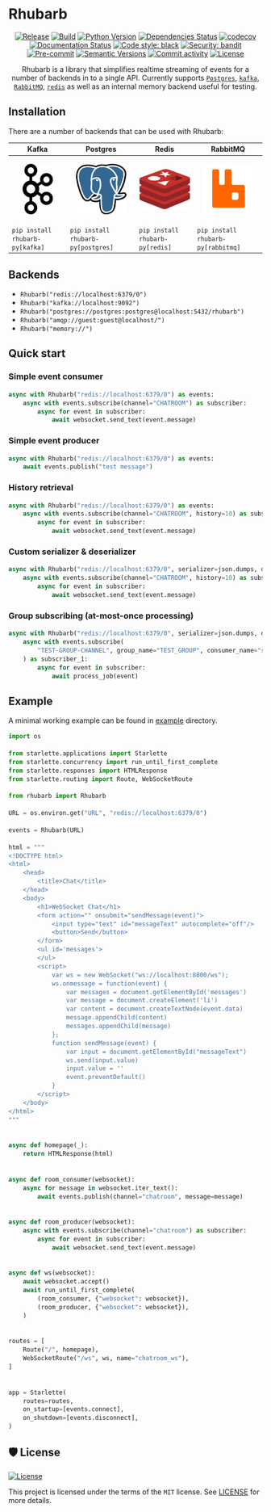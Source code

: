# Rhubarb

<div align="center">

[![Release](https://img.shields.io/github/v/release/mopeyjellyfish/rhubarb)](https://img.shields.io/github/v/release/mopeyjellyfish/rhubarb)
[![Build](https://github.com/mopeyjellyfish/rhubarb/workflows/build/badge.svg?branch=main&event=push)](https://github.com/mopeyjellyfish/rhubarb/actions?query=workflow%3Abuild)
[![Python Version](https://img.shields.io/pypi/pyversions/rhubarb-py.svg)](https://pypi.org/project/rhubarb-py)
[![Dependencies Status](https://img.shields.io/badge/dependencies-up%20to%20date-brightgreen.svg)](https://github.com/mopeyjellyfish/rhubarb/pulls?utf8=%E2%9C%93&q=is%3Apr%20author%3Aapp%2Fdependabot)
[![codecov](https://codecov.io/gh/mopeyjellyfish/rhubarb/branch/main/graph/badge.svg?token=E8F5LMKDBK)](https://codecov.io/gh/mopeyjellyfish/rhubarb)
[![Documentation Status](https://readthedocs.org/projects/rhubarb-py/badge/?version=latest)](https://rhubarb-py.readthedocs.io/en/latest/?badge=latest)
[![Code style: black](https://img.shields.io/badge/code%20style-black-000000.svg)](https://github.com/psf/black)
[![Security: bandit](https://img.shields.io/badge/security-bandit-green.svg)](https://github.com/PyCQA/bandit)
[![Pre-commit](https://img.shields.io/badge/pre--commit-enabled-brightgreen?logo=pre-commit&logoColor=white)](https://github.com/mopeyjellyfish/rhubarb/blob/master/.pre-commit-config.yaml)
[![Semantic Versions](https://img.shields.io/badge/%20%20%F0%9F%93%A6%F0%9F%9A%80-semantic--versions-e10079.svg)](https://github.com/mopeyjellyfish/rhubarb/releases)
[![Commit activity](https://img.shields.io/github/commit-activity/m/mopeyjellyfish/rhubarb)](https://img.shields.io/github/commit-activity/m/mopeyjellyfish/rhubarb)
[![License](https://img.shields.io/github/license/mopeyjellyfish/rhubarb)](https://github.com/mopeyjellyfish/rhubarb/blob/master/LICENSE)

Rhubarb is a library that simplifies realtime streaming of events for a number of backends in to a single API. Currently supports [`Postgres`](https://github.com/MagicStack/asyncpg), [`kafka`](https://github.com/aio-libs/aiokafka), [`RabbitMQ`](https://github.com/mosquito/aio-pika), [`redis`](https://github.com/aio-libs/aioredis-py) as well as an internal memory backend useful for testing.

</div>

## Installation

There are a number of backends that can be used with Rhubarb:

| Kafka | Postgres | Redis | RabbitMQ |
| --------------------------------------------------------------------- | --------------------------------------------------------------------------------- | --------------------------------------------------------------------------------- |--------------------------------------------------------------------------------- |
| <p align="center"><img src="./README_assets/kafka.png" width="60" height="100"/></p>    | <p align="center"><img src="./README_assets/postgres.png" width="100" height="100" /></p> | <p align="center"><img src="./README_assets/redis.png" width="100" height="80"/></p> | <p align="center"><img src="./README_assets/rabbitmq.jpg" width="100" height="100" /></p> |
| `pip install rhubarb-py[kafka]` | `pip install rhubarb-py[postgres]` | `pip install rhubarb-py[redis]` | `pip install rhubarb-py[rabbitmq]` |

## Backends

- `Rhubarb("redis://localhost:6379/0")`
- `Rhubarb("kafka://localhost:9092")`
- `Rhubarb("postgres://postgres:postgres@localhost:5432/rhubarb")`
- `Rhubarb("amqp://guest:guest@localhost/")`
- `Rhubarb("memory://")`

## Quick start

### Simple event consumer

```python
async with Rhubarb("redis://localhost:6379/0") as events:
    async with events.subscribe(channel="CHATROOM") as subscriber:
        async for event in subscriber:
            await websocket.send_text(event.message)
```

### Simple event producer

```python
async with Rhubarb("redis://localhost:6379/0") as events:
    await events.publish("test message")
```

### History retrieval

```python
async with Rhubarb("redis://localhost:6379/0") as events:
    async with events.subscribe(channel="CHATROOM", history=10) as subscriber: # read the last 10 events published to the channel
        async for event in subscriber:
            await websocket.send_text(event.message)
```

### Custom serializer & deserializer

```python
async with Rhubarb("redis://localhost:6379/0", serializer=json.dumps, deserializer=json.loads) as events:
    async with events.subscribe(channel="CHATROOM", history=10) as subscriber: # read the last 10 events published to the channel
        async for event in subscriber:
            await websocket.send_text(event.message)
```

### Group subscribing (at-most-once processing)

```python
async with Rhubarb("redis://localhost:6379/0", serializer=json.dumps, deserializer=json.loads) as events:
    async with events.subscribe(
        "TEST-GROUP-CHANNEL", group_name="TEST_GROUP", consumer_name="sub_1"
    ) as subscriber_1:
        async for event in subscriber:
            await process_job(event)
```

## Example

A minimal working example can be found in [example](https://github.com/mopeyjellyfish/rhubarb/blob/main/example/app.py) directory.

```python
import os

from starlette.applications import Starlette
from starlette.concurrency import run_until_first_complete
from starlette.responses import HTMLResponse
from starlette.routing import Route, WebSocketRoute

from rhubarb import Rhubarb

URL = os.environ.get("URL", "redis://localhost:6379/0")

events = Rhubarb(URL)

html = """
<!DOCTYPE html>
<html>
    <head>
        <title>Chat</title>
    </head>
    <body>
        <h1>WebSocket Chat</h1>
        <form action="" onsubmit="sendMessage(event)">
            <input type="text" id="messageText" autocomplete="off"/>
            <button>Send</button>
        </form>
        <ul id='messages'>
        </ul>
        <script>
            var ws = new WebSocket("ws://localhost:8000/ws");
            ws.onmessage = function(event) {
                var messages = document.getElementById('messages')
                var message = document.createElement('li')
                var content = document.createTextNode(event.data)
                message.appendChild(content)
                messages.appendChild(message)
            };
            function sendMessage(event) {
                var input = document.getElementById("messageText")
                ws.send(input.value)
                input.value = ''
                event.preventDefault()
            }
        </script>
    </body>
</html>
"""


async def homepage(_):
    return HTMLResponse(html)


async def room_consumer(websocket):
    async for message in websocket.iter_text():
        await events.publish(channel="chatroom", message=message)


async def room_producer(websocket):
    async with events.subscribe(channel="chatroom") as subscriber:
        async for event in subscriber:
            await websocket.send_text(event.message)


async def ws(websocket):
    await websocket.accept()
    await run_until_first_complete(
        (room_consumer, {"websocket": websocket}),
        (room_producer, {"websocket": websocket}),
    )


routes = [
    Route("/", homepage),
    WebSocketRoute("/ws", ws, name="chatroom_ws"),
]


app = Starlette(
    routes=routes,
    on_startup=[events.connect],
    on_shutdown=[events.disconnect],
)
```

## 🛡 License

[![License](https://img.shields.io/github/license/mopeyjellyfish/rhubarb)](https://github.com/mopeyjellyfish/rhubarb/blob/master/LICENSE)

This project is licensed under the terms of the `MIT` license. See [LICENSE](https://github.com/mopeyjellyfish/rhubarb/blob/master/LICENSE) for more details.
